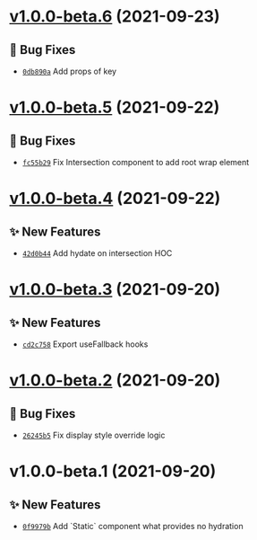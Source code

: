 # [v1.0.0-beta.6](https://github.com/TomokiMiyauci/react-patial-hydration/compare/v1.0.0-beta.5...v1.0.0-beta.6) (2021-09-23)

## 🐛 Bug Fixes
- [`0db890a`](https://github.com/TomokiMiyauci/react-patial-hydration/commit/0db890a)   Add props of key

# [v1.0.0-beta.5](https://github.com/TomokiMiyauci/react-patial-hydration/compare/v1.0.0-beta.4...v1.0.0-beta.5) (2021-09-22)

## 🐛 Bug Fixes
- [`fc55b29`](https://github.com/TomokiMiyauci/react-patial-hydration/commit/fc55b29)   Fix Intersection component to add root wrap element

# [v1.0.0-beta.4](https://github.com/TomokiMiyauci/react-patial-hydration/compare/v1.0.0-beta.3...v1.0.0-beta.4) (2021-09-22)

## ✨ New Features
- [`42d0b44`](https://github.com/TomokiMiyauci/react-patial-hydration/commit/42d0b44)   Add hydate on intersection HOC

# [v1.0.0-beta.3](https://github.com/TomokiMiyauci/react-patial-hydration/compare/v1.0.0-beta.2...v1.0.0-beta.3) (2021-09-20)

## ✨ New Features
- [`cd2c758`](https://github.com/TomokiMiyauci/react-patial-hydration/commit/cd2c758)   Export useFallback hooks

# [v1.0.0-beta.2](https://github.com/TomokiMiyauci/react-patial-hydration/compare/v1.0.0-beta.1...v1.0.0-beta.2) (2021-09-20)

## 🐛 Bug Fixes
- [`26245b5`](https://github.com/TomokiMiyauci/react-patial-hydration/commit/26245b5)   Fix display style override logic

# v1.0.0-beta.1 (2021-09-20)

## ✨ New Features
- [`0f9979b`](https://github.com/TomokiMiyauci/react-patial-hydration/commit/0f9979b)   Add &#x60;Static&#x60; component what provides no hydration
